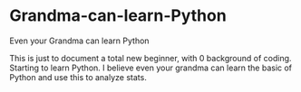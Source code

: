 # Grandma-can-learn-Python
Even your Grandma can learn Python


This is just to document a total new beginner, with 0 background of coding. Starting to learn Python.
I believe even your grandma can learn the basic of Python and use this to analyze stats.
